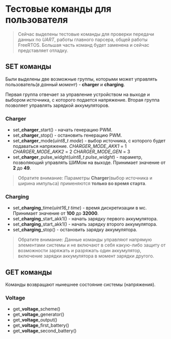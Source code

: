 # Тестовые команды для пользователя #

>Сейчас выделены тестовые команды для проверки передачи данных по *UART*, 
работы главного парсера, общей работы FreeRTOS. Большая часть команд будет заменена и сейчас представляет отладку. 

## SET команды ##
Были выделены две возможные группы, которыми может управлять пользователь(*в данный момент*) - **charger** и **charging**. 

Первая группа отвечает за управление устройством на выходе и выбором источника, с которого подается напряжение. 
Вторая группа позволяет управлять зарядкой аккумуляторов.

### Charger ###
* set_**charger**_start() - начать генерацию PWM.
* set_**charger**_stop() - остановить генерацию PWM.
* set_**charger**_mode(*uint8_t mode*) - выбор источника, с которого будет подаваться напряжение.
	*CHARGER_MODE_AKK1* = 1
	*CHARGER_MODE_AKK2* = 2
	*CHARGER_MODE_GEN*  = 3
* set_**charger**_pulse_widght(*uint8_t pulse_widght*) - параметр, позволяющий управлять ШИМом на выходе. Принимает значение от **2** до **49**.

>Обратите внимание: Параметры **Charger**(выбор источника и ширина импульса) применяются **только во время старта**.

### Charging ###
* set_**charging**_time(*uint16_t time*) - время дискретизации в мс. Принимает значение от **100** до **32000**.
* set_**charging**_start_akk1() - начать зарядку первого аккумулятора.
* set_**charging**_start_akk1() - начать зарядку второго аккумулятора.
* set_**charging**_stop() - остановить зарядку аккумулятора.

>Обратите внимание: Данные команды управляют напрямую элементами системы и не включают в себя какую-либо защиту от возможности заряжать и разряжать один аккумулятор, включение зарядки аккумулятора в момент зарядки другого. 

## GET команды ##
Команды возвращают нынешнее состояние системы (напряжения).

### Voltage ###

* get_**voltage**_scheme() 
* get_**voltage**_generator()
* get_**voltage**_output()
* get_**voltage**_first_battery()
* get_**voltage**_second_battery()